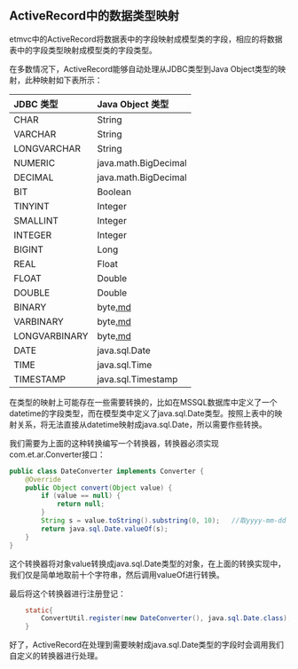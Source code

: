 ## ActiveRecord中的数据类型映射

etmvc中的ActiveRecord将数据表中的字段映射成模型类的字段，相应的将数据表中的字段类型映射成模型类的字段类型。

在多数情况下，ActiveRecord能够自动处理从JDBC类型到Java Object类型的映射，此种映射如下表所示：

|JDBC 类型 | Java Object 类型  |
|:-------|:----------------|
|CHAR    | String                 |
|VARCHAR | String              |
|LONGVARCHAR | String          |
|NUMERIC | java.math.BigDecimal|
|DECIMAL | java.math.BigDecimal|
|BIT     | Boolean                 |
|TINYINT | Integer             |
|SMALLINT | Integer            |
|INTEGER | Integer             |
|BIGINT  | Long                 |
|REAL    | Float                  |
|FLOAT   | Double                |
|DOUBLE  | Double               |
|BINARY  | byte[.md](.md)               |
|VARBINARY | byte[.md](.md)            |
|LONGVARBINARY | byte[.md](.md)        |
|DATE    | java.sql.Date          |
|TIME    | java.sql.Time          |
|TIMESTAMP | java.sql.Timestamp|

在类型的映射上可能存在一些需要转换的，比如在MSSQL数据库中定义了一个datetime的字段类型，而在模型类中定义了java.sql.Date类型。按照上表中的映射关系，将无法直接从datetime映射成java.sql.Date，所以需要作些转换。

我们需要为上面的这种转换编写一个转换器，转换器必须实现com.et.ar.Converter接口：

```java
public class DateConverter implements Converter {
	@Override
	public Object convert(Object value) {
		if (value == null) {
			return null;
		}
		String s = value.toString().substring(0, 10);	//取yyyy-mm-dd
		return java.sql.Date.valueOf(s);
	}
}
```

这个转换器将对象value转换成java.sql.Date类型的对象，在上面的转换实现中，我们仅是简单地取前十个字符串，然后调用valueOf进行转换。

最后将这个转换器进行注册登记：

```java
	static{
		ConvertUtil.register(new DateConverter(), java.sql.Date.class);
	}
```

好了，ActiveRecord在处理到需要映射成java.sql.Date类型的字段时会调用我们自定义的转换器进行处理。



